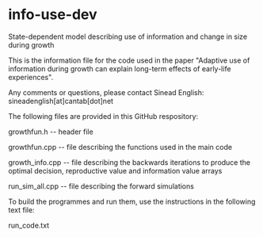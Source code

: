 # info-use-dev
State-dependent model describing use of information and change in size during growth

This is the information file for the code used in the paper "Adaptive use of information during growth can explain long-term effects of early-life experiences". 

Any comments or questions, please contact Sinead English: sineadenglish[at]cantab[dot]net


The following files are provided in this GitHub respository:

growthfun.h -- header file

growthfun.cpp -- file describing the functions used in the main code

growth_info.cpp -- file describing the backwards iterations to produce the optimal decision, reproductive value and information value arrays

run_sim_all.cpp -- file describing the forward simulations


To build the programmes and run them, use the instructions in the following text file:

run_code.txt
